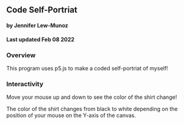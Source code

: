 ## Code Self-Portriat
#### by Jennifer Lew-Munoz
#### Last updated Feb 08 2022


### Overview
This program uses p5.js to make a coded self-portriat of myself!

### Interactivity
Move your mouse up and down to see the color of the shirt change!

The color of the shirt changes from black to white depending on the position of your mouse on the Y-axis of the canvas.
